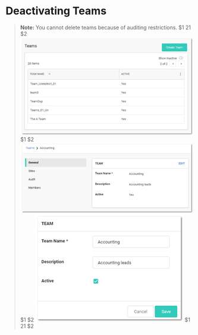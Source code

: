 [title]: # (Deactivating Teams)
[tags]: # (Teams)
[priority]: # (1000)

# Deactivating Teams

> **Note:** You cannot delete teams because of auditing restrictions.
$1
$2$1
$2
   ![1558127778603](images/1558127778603.png)
$1
$2
   ![1558127788789](images/1558127788789.png)
$1
$2
   ![1558127798241](images/1558127798241.png)
$1
$2$1
$2